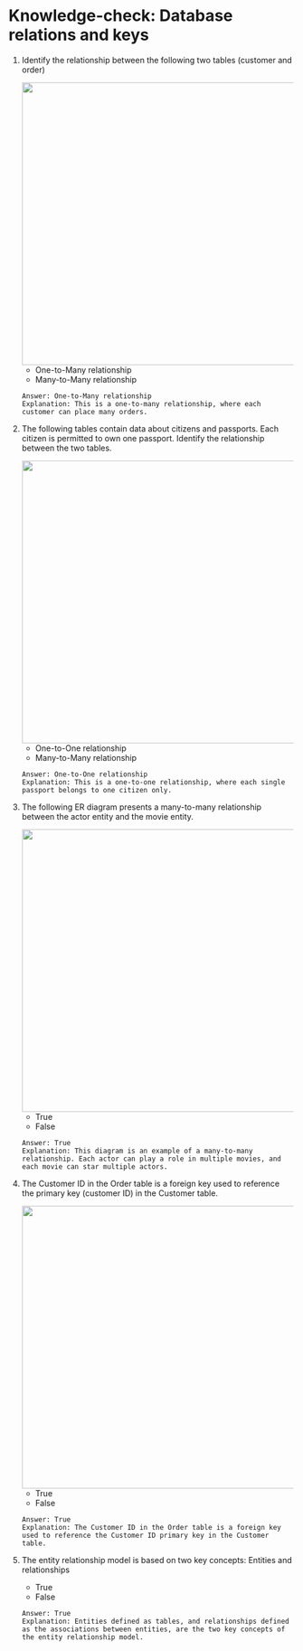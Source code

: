 # Knowledge-check: Database relations and keys

1. Identify the relationship between the following two tables (customer and order)

    <img src="./images/img2.png" width=500>

    - One-to-Many relationship
    - Many-to-Many relationship
    ```
    Answer: One-to-Many relationship
    Explanation: This is a one-to-many relationship, where each customer can place many orders.
    ```

2. The following tables contain data about citizens and passports. Each citizen is permitted to own one passport. Identify the relationship between the two tables.

    <img src="./images/img3.png" width=500>

    - One-to-One relationship
    - Many-to-Many relationship
    ```
    Answer: One-to-One relationship
    Explanation: This is a one-to-one relationship, where each single passport belongs to one citizen only.
    ```

3. The following ER diagram presents a many-to-many relationship between the actor entity and the movie entity.

    <img src="./images/img4.png" width=500>

    - True
    - False
    ```
    Answer: True
    Explanation: This diagram is an example of a many-to-many relationship. Each actor can play a role in multiple movies, and each movie can star multiple actors.
    ```

4. The Customer ID in the Order table is a foreign key used to reference the primary key (customer ID) in the Customer table.

    <img src="./images/img5.png" width=500>

    - True
    - False
    ```
    Answer: True
    Explanation: The Customer ID in the Order table is a foreign key used to reference the Customer ID primary key in the Customer table.
    ```

5. The entity relationship model is based on two key concepts: Entities and relationships
    - True
    - False
    ```
    Answer: True
    Explanation: Entities defined as tables, and relationships defined as the associations between entities, are the two key concepts of the entity relationship model.
    ```